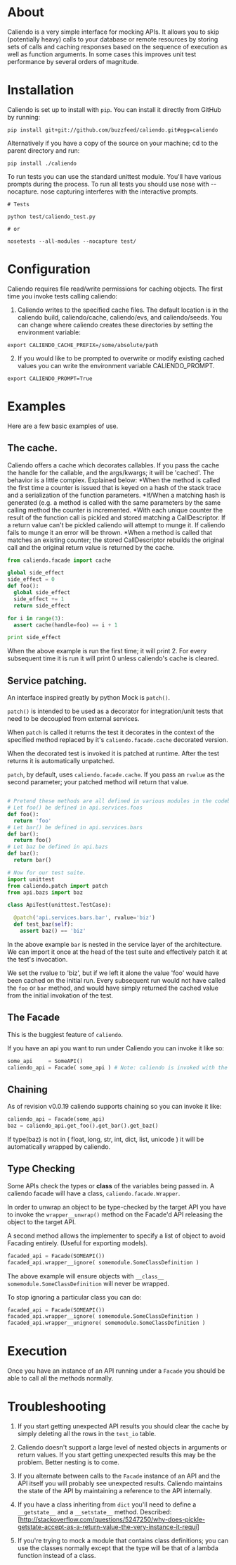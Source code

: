 # About

Caliendo is a very simple interface for mocking APIs. It allows you to skip
(potentially heavy) calls to your database or remote resources by storing sets
of calls and caching responses based on the sequence of execution as well as
function arguments. In some cases this improves unit test performance by
several orders of magnitude.

# Installation

Caliendo is set up to install with `pip`. You can install it directly from
GitHub by running:

```console
pip install git+git://github.com/buzzfeed/caliendo.git#egg=caliendo
```

Alternatively if you have a copy of the source on your machine; cd to the
parent directory and run:

```console
pip install ./caliendo
```

To run tests you can use the standard unittest module. You'll have various 
prompts during the process. To run all tests you should use nose with 
--nocapture. nose capturing interferes with the interactive prompts.

```console
# Tests

python test/caliendo_test.py

# or

nosetests --all-modules --nocapture test/

```

# Configuration

Caliendo requires file read/write permissions for caching objects. The first time
you invoke tests calling caliendo:

1. Caliendo writes to the specified cache files. The default location is in the 
   caliendo build, caliendo/cache, caliendo/evs, and caliendo/seeds. You can change 
   where caliendo creates these directories by setting the environment variable:

```console
export CALIENDO_CACHE_PREFIX=/some/absolute/path
```

2. If you would like to be prompted to overwrite or modify existing cached values
   you can write the environment variable CALIENDO_PROMPT.

```console
export CALIENDO_PROMPT=True
```

# Examples

Here are a few basic examples of use.

## The cache.

Caliendo offers a cache which decorates callables. If you pass the cache the handle for the callable, and the args/kwargs; it will be 'cached'. The behavior is a little complex. Explained below:
  *When the method is called the first time a counter is issued that is keyed on a hash of the stack trace and a serialization of the function parameters. 
  *If/When a matching hash is generated (e.g. a method is called with the same parameters by the same calling method the counter is incremented. 
  *With each unique counter the result of the function call is pickled and stored matching a CallDescriptor. If a return value can't be pickled caliendo will attempt to munge it. If caliendo fails to munge it an error will be thrown. 
  *When a method is called that matches an existing counter; the stored CallDescriptor rebuilds the original call and the original return value is returned by the cache. 

```python
from caliendo.facade import cache

global side_effect
side_effect = 0
def foo():
  global side_effect
  side_effect += 1
  return side_effect

for i in range(3):
  assert cache(handle=foo) == i + 1

print side_effect
```

When the above example is run the first time; it will print 2. For every subsequent time it is run it will print 0 unless caliendo's cache is cleared.

## Service patching. 

An interface inspired greatly by python Mock is `patch()`.

`patch()` is intended to be used as a decorator for integration/unit tests that need to be decoupled from external services.

When `patch` is called it returns the test it decorates in the context of the specified method replaced by it's `caliendo.facade.cache` decorated version.

When the decorated test is invoked it is patched at runtime. After the test returns it is automatically unpatched.

`patch`, by default, uses `caliendo.facade.cache`. If you pass an `rvalue` as the second parameter; your patched method will return that value.

```python

# Pretend these methods are all defined in various modules in the codebase.
# Let foo() be defined in api.services.foos
def foo():
  return 'foo'
# Let bar() be defined in api.services.bars
def bar():
  return foo()
# Let baz be defined in api.bazs
def baz():
  return bar()

# Now for our test suite.
import unittest
from caliendo.patch import patch
from api.bazs import baz

class ApiTest(unittest.TestCase):

  @patch('api.services.bars.bar', rvalue='biz')
  def test_baz(self):
    assert baz() == 'biz'
```

In the above example `bar` is nested in the service layer of the architecture. We can import it once at the head of the test suite and effectively patch it at the test's invocation. 

We set the rvalue to 'biz', but if we left it alone the value 'foo' would have been cached on the initial run. Every subsequent run would not have called the `foo` or `bar` method, and would have simply returned the cached value from the initial invokation of the test. 

## The Facade 

This is the buggiest feature of `caliendo`. 

If you have an api you want to run under Caliendo you can invoke it like so:

```python
some_api     = SomeAPI()
caliendo_api = Facade( some_api ) # Note: caliendo is invoked with the INSTANCE, not the CLASS
```

## Chaining

As of revision v0.0.19 caliendo supports chaining so you can invoke it like:

```python
caliendo_api = Facade(some_api)
baz = caliendo_api.get_foo().get_bar().get_baz() 
```

If type(baz) is not in ( float, long, str, int, dict, list, unicode ) it will be automatically wrapped by caliendo. 

## Type Checking

Some APIs check the types or __class__ of the variables being passed in. A caliendo facade will have a class, `caliendo.facade.Wrapper`.

In order to unwrap an object to be type-checked by the target API you have to invoke the `wrapper__unwrap()` method on the Facade'd API releasing the object to the target API.

A second method allows the implementer to specify a list of object to avoid Facading entirely. (Useful for exporting models).

```python
facaded_api = Facade(SOMEAPI())
facaded_api.wrapper__ignore( somemodule.SomeClassDefinition )
```

The above example will ensure objects with `__class__` `somemodule.SomeClassDefinition` will never be wrapped. 

To stop ignoring a particular class you can do:

```python
facaded_api = Facade(SOMEAPI())
facaded_api.wrapper__ignore( somemodule.SomeClassDefinition )
facaded_api.wrapper__unignore( somemodule.SomeClassDefinition )
```

# Execution

Once you have an instance of an API running under a `Facade` you should be able
to call all the methods normally.

# Troubleshooting

1. If you start getting unexpected API results you should clear the cache by
   simply deleting all the rows in the `test_io` table.

2. Caliendo doesn't support a large level of nested objects in arguments or
   return values. If you start getting unexpected results this may be the
   problem. Better nesting is to come.

3. If you alternate between calls to the `Facade` instance of an API and the
   API itself you will probably see unexpected results. Caliendo maintains
   the state of the API by maintaining a reference to the API internally.

4. If you have a class inheriting from `dict` you'll need to define a
   `__getstate__` and a `__setstate__` method. Described:
   [http://stackoverflow.com/questions/5247250/why-does-pickle-getstate-accept-as-a-return-value-the-very-instance-it-requi]

5. If you're trying to mock a module that contains class definitions; you can
   use the classes normally except that the type will be that of a lambda
   function instead of a class.
